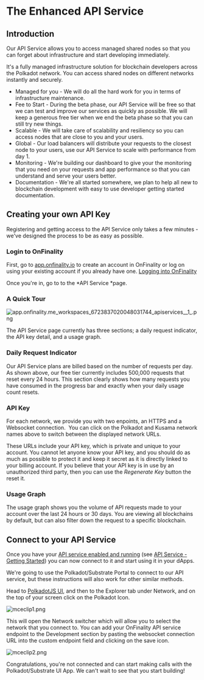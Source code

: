 # The Enhanced API Service

## Introduction

Our API Service allows you to access managed shared nodes so that you can forget about infrastructure and start developing immediately.

It's a fully managed infrastructure solution for blockchain developers across the Polkadot network. You can access shared nodes on different networks instantly and securely.

- Managed for you - We will do all the hard work for you in terms of infrastructure maintenance.
- Fee to Start - During the beta phase, our API Service will be free so that we can test and improve our services as quickly as possible. We will keep a generous free tier when we end the beta phase so that you can still try new things.
- Scalable - We will take care of scalability and resiliency so you can access nodes that are close to you and your users.
- Global - Our load balancers will distribute your requests to the closest node to your users, use our API Service to scale with performance from day 1.
- Monitoring - We're building our dashboard to give your the monitoring that you need on your requests and app performance so that you can understand and serve your users better.
- Documentation - We're all started somewhere, we plan to help all new to blockchain development with easy to use developer getting started documentation.

## Creating your own API Key

Registering and getting access to the API Service only takes a few minutes - we've designed the process to be as easy as possible.

### Login to OnFinality

First, go to [app.onfinality.io](https://app.onfinality.io/login) to create an account in OnFinality or log on using your existing account if you already have one. [Logging into OnFinality](https://support.onfinality.io/hc/en-us/articles/900000478026)

Once you're in, go to to the *API Service *page.

### A Quick Tour

![app.onfinality.me_workspaces_6723837020048031744_apiservices__1_.png](https://support.onfinality.io/hc/article_attachments/900004321086/app.onfinality.me_workspaces_6723837020048031744_apiservices__1_.png)

The API Service page currently has three sections; a daily request indicator, the API key detail, and a usage graph.

### Daily Request Indicator

Our API Service plans are billed based on the number of requests per day. As shown above, our free tier currently includes 500,000 requests that reset every 24 hours. This section clearly shows how many requests you have consumed in the progress bar and exactly when your daily usage count resets.

### API Key 

For each network, we provide you with two enpoints, an HTTPS and a Websocket connection.  You can click on the Polkadot and Kusama network names above to switch between the displayed network URLs.

These URLs include your API key, which is private and unique to your account. You cannot let anyone know your API key, and you should do as much as possible to protect it and keep it secret as it is directly linked to your billing account. If you believe that your API key is in use by an unauthorized third party, then you can use the *Regenerate Key* button the reset it.

### Usage Graph

The usage graph shows you the volume of API requests made to your account over the last 24 hours or 30 days. You are viewing all blockchains by default, but can also filter down the request to a specific blockchain.

## Connect to your API Service

Once you have your [API service enabled and running](https://support.onfinality.io/hc/en-us/articles/900004222183) (see [API Service - Getting Started](https://support.onfinality.io/hc/en-us/articles/900004222183)) you can now connect to it and start using it in your dApps.

We're going to use the Polkadot/Substrate Portal to connect to our API service, but these instructions will also work for other similar methods.

Head to [PolkadotJS UI](https://polkadot.js.org/apps/#/accounts), and then to the Explorer tab under Network, and on the top of your screen click on the Polkadot Icon.

![mceclip1.png](https://support.onfinality.io/hc/article_attachments/900005328583/mceclip1.png)

This will open the Network switcher which will allow you to select the network that you connect to. You can add your OnFinality API service endpoint to the Development section by pasting the websocket connection URL into the custom endpoint field and clicking on the save icon.

![mceclip2.png](https://support.onfinality.io/hc/article_attachments/900004363746/mceclip2.png)

Congratulations, you're not connected and can start making calls with the Polkadot/Substrate UI App. We can't wait to see that you start building!
